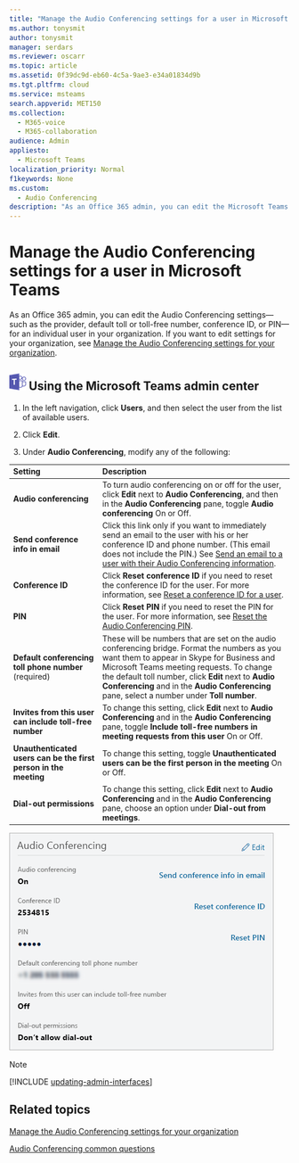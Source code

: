 ```yaml
---
title: "Manage the Audio Conferencing settings for a user in Microsoft Teams"
ms.author: tonysmit
author: tonysmit
manager: serdars
ms.reviewer: oscarr
ms.topic: article
ms.assetid: 0f39dc9d-eb60-4c5a-9ae3-e34a01834d9b
ms.tgt.pltfrm: cloud
ms.service: msteams
search.appverid: MET150
ms.collection: 
  - M365-voice
  - M365-collaboration
audience: Admin
appliesto: 
  - Microsoft Teams
localization_priority: Normal
f1keywords: None
ms.custom: 
  - Audio Conferencing
description: "As an Office 365 admin, you can edit the Microsoft Teams Audio Conferencing settings—such as the provider, default toll or toll-free number, conference ID, or PIN—for an individual user in your organization. "
---
```


# Manage the Audio Conferencing settings for a user in Microsoft Teams

As an Office 365 admin, you can edit the Audio Conferencing settings—such as the provider, default toll or toll-free number, conference ID, or PIN—for an individual user in your organization. If you want to edit settings for your organization, see [Manage the Audio Conferencing settings for your organization](manage-the-audio-conferencing-settings-for-my-organization-in-teams.md).

## ![An icon showing the Microsoft Teams logo](media/teams-logo-30x30.png) Using the Microsoft Teams admin center

1. In the left navigation, click **Users**, and then select the user from the list of available users.

2. Click **Edit**.

3. Under **Audio Conferencing**, modify any of the following:

|**Setting**|**Description**|
|:-----|:-----|
|**Audio conferencing**|To turn audio conferencing on or off for the user, click **Edit** next to **Audio Conferencing**, and then in the **Audio Conferencing** pane, toggle **Audio conferencing** On or Off.|
|**Send conference info in email**  |Click this link only if you want to immediately send an email to the user with his or her conference ID and phone number. (This email does not include the PIN.) See [Send an email to a user with their Audio Conferencing information](send-an-email-to-a-user-with-their-dial-in-information-in-teams.md).  |
|**Conference ID**  |Click **Reset conference ID** if you need to reset the conference ID for the user. For more information, see [Reset a conference ID for a user](reset-a-conference-id-for-a-user-in-teams.md).  |
|**PIN** |Click **Reset PIN** if you need to reset the PIN for the user. For more information, see [Reset the Audio Conferencing PIN](reset-the-audio-conferencing-pin-in-teams.md). |
|**Default conferencing toll phone number** (required) |These will be numbers that are set on the audio conferencing bridge. Format the numbers as you want them to appear in Skype for Business and Microsoft Teams meeting requests. To change the default toll number, click **Edit** next to **Audio Conferencing** and in the **Audio Conferencing** pane, select a number under **Toll number**. |
|**Invites from this user can include toll-free number**|To change this setting, click **Edit** next to **Audio Conferencing** and in the **Audio Conferencing** pane, toggle **Include toll-free numbers in meeting requests from this user** On or Off. |
|**Unauthenticated users can be the first person in the meeting**|To change this setting, toggle **Unauthenticated users can be the first person in the meeting** On or Off.
|**Dial-out permissions**|To change this setting, click **Edit** next to **Audio Conferencing** and in the **Audio Conferencing** pane, choose an option under **Dial-out from meetings**.|

![Shows the Audio Conferencing settings for a user](media/teams-manage-audio-conferencing-settings-for-a-user-image1.png)
 

> [!Note]
> [!INCLUDE [updating-admin-interfaces](includes/updating-admin-interfaces.md)]

## Related topics

[Manage the Audio Conferencing settings for your organization](manage-the-audio-conferencing-settings-for-my-organization-in-teams.md)

[Audio Conferencing common questions](audio-conferencing-common-questions.md)
